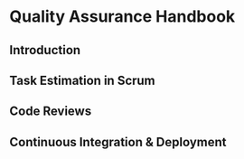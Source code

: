 # Quality Assurance Handbook

## Introduction

## Task Estimation in Scrum

## Code Reviews

## Continuous Integration & Deployment

